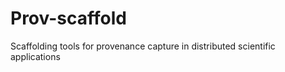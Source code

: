 Prov-scaffold
=============

Scaffolding tools for provenance capture in distributed scientific applications
